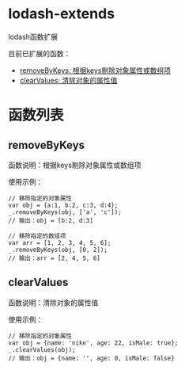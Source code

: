 # lodash-extends
lodash函数扩展

目前已扩展的函数：

* [removeByKeys: 根据keys剔除对象属性或数组项](#removebykeys)
* [clearValues: 清除对象的属性值](#clearvalues)

# 函数列表
## removeByKeys
函数说明：根据keys剔除对象属性或数组项

使用示例：
```
// 移除指定的对象属性
var obj = {a:1, b:2, c:3, d:4};
_.removeByKeys(obj, ['a', 'c']);
// 输出：obj = [b:2, d:3]

// 移除指定的数组项
var arr = [1, 2, 3, 4, 5, 6];
_.removeByKeys(obj, [0, 2]);
// 输出：arr = [2, 4, 5, 6]
```

## clearValues
函数说明：清除对象的属性值

使用示例：
```
// 移除指定的对象属性
var obj = {name: 'nike', age: 22, isMale: true};
_.clearValues(obj);
// 输出：obj = {name: '', age: 0, isMale: false}
```